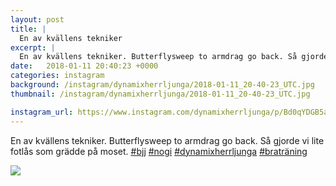 ```yaml
---
layout: post
title: |
  En av kvällens tekniker
excerpt: |
  En av kvällens tekniker. Butterflysweep to armdrag go back. Så gjorde vi lite fotlås som grädde på moset.    
date:   2018-01-11 20:40:23 +0000
categories: instagram
background: /instagram/dynamixherrljunga/2018-01-11_20-40-23_UTC.jpg
thumbnail: /instagram/dynamixherrljunga/2018-01-11_20-40-23_UTC.jpg

instagram_url: https://www.instagram.com/dynamixherrljunga/p/Bd0qYDGB5aB
---
```

En av kvällens tekniker. Butterflysweep to armdrag go back. Så gjorde vi lite fotlås som grädde på moset. [#bjj](https://www.instagram.com/explore/tags/bjj/) [#nogi](https://www.instagram.com/explore/tags/nogi/) [#dynamixherrljunga](https://www.instagram.com/explore/tags/dynamixherrljunga/) [#braträning](https://www.instagram.com/explore/tags/braträning/)



<img src='/www-dynamix-herrljunga/instagram/dynamixherrljunga/2018-01-11_20-40-23_UTC.jpg' class='img-fluid' />
